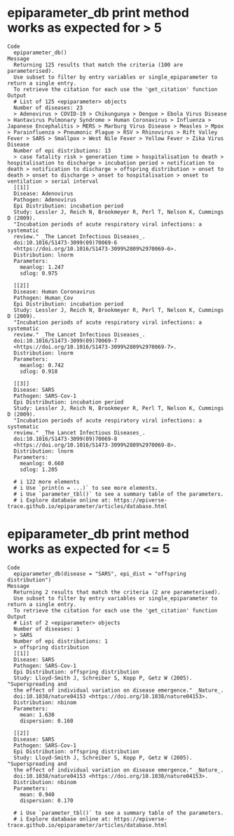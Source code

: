 # epiparameter_db print method works as expected for > 5 <epiparameter>

    Code
      epiparameter_db()
    Message
      Returning 125 results that match the criteria (100 are parameterised). 
      Use subset to filter by entry variables or single_epiparameter to return a single entry. 
      To retrieve the citation for each use the 'get_citation' function
    Output
      # List of 125 <epiparameter> objects
      Number of diseases: 23
      > Adenovirus > COVID-19 > Chikungunya > Dengue > Ebola Virus Disease > Hantavirus Pulmonary Syndrome > Human Coronavirus > Influenza > Japanese Encephalitis > MERS > Marburg Virus Disease > Measles > Mpox > Parainfluenza > Pneumonic Plague > RSV > Rhinovirus > Rift Valley Fever > SARS > Smallpox > West Nile Fever > Yellow Fever > Zika Virus Disease
      Number of epi distributions: 13
      > case fatality risk > generation time > hospitalisation to death > hospitalisation to discharge > incubation period > notification to death > notification to discharge > offspring distribution > onset to death > onset to discharge > onset to hospitalisation > onset to ventilation > serial interval
      [[1]]
      Disease: Adenovirus
      Pathogen: Adenovirus
      Epi Distribution: incubation period
      Study: Lessler J, Reich N, Brookmeyer R, Perl T, Nelson K, Cummings D (2009).
      "Incubation periods of acute respiratory viral infections: a systematic
      review." _The Lancet Infectious Diseases_.
      doi:10.1016/S1473-3099(09)70069-6
      <https://doi.org/10.1016/S1473-3099%2809%2970069-6>.
      Distribution: lnorm
      Parameters:
        meanlog: 1.247
        sdlog: 0.975
      
      [[2]]
      Disease: Human Coronavirus
      Pathogen: Human_Cov
      Epi Distribution: incubation period
      Study: Lessler J, Reich N, Brookmeyer R, Perl T, Nelson K, Cummings D (2009).
      "Incubation periods of acute respiratory viral infections: a systematic
      review." _The Lancet Infectious Diseases_.
      doi:10.1016/S1473-3099(09)70069-7
      <https://doi.org/10.1016/S1473-3099%2809%2970069-7>.
      Distribution: lnorm
      Parameters:
        meanlog: 0.742
        sdlog: 0.918
      
      [[3]]
      Disease: SARS
      Pathogen: SARS-Cov-1
      Epi Distribution: incubation period
      Study: Lessler J, Reich N, Brookmeyer R, Perl T, Nelson K, Cummings D (2009).
      "Incubation periods of acute respiratory viral infections: a systematic
      review." _The Lancet Infectious Diseases_.
      doi:10.1016/S1473-3099(09)70069-8
      <https://doi.org/10.1016/S1473-3099%2809%2970069-8>.
      Distribution: lnorm
      Parameters:
        meanlog: 0.660
        sdlog: 1.205
      
      # i 122 more elements
      # i Use `print(n = ...)` to see more elements.
      # i Use `parameter_tbl()` to see a summary table of the parameters.
      # i Explore database online at: https://epiverse-trace.github.io/epiparameter/articles/database.html

# epiparameter_db print method works as expected for <= 5 <epiparameter>

    Code
      epiparameter_db(disease = "SARS", epi_dist = "offspring distribution")
    Message
      Returning 2 results that match the criteria (2 are parameterised). 
      Use subset to filter by entry variables or single_epiparameter to return a single entry. 
      To retrieve the citation for each use the 'get_citation' function
    Output
      # List of 2 <epiparameter> objects
      Number of diseases: 1
      > SARS
      Number of epi distributions: 1
      > offspring distribution
      [[1]]
      Disease: SARS
      Pathogen: SARS-Cov-1
      Epi Distribution: offspring distribution
      Study: Lloyd-Smith J, Schreiber S, Kopp P, Getz W (2005). "Superspreading and
      the effect of individual variation on disease emergence." _Nature_.
      doi:10.1038/nature04153 <https://doi.org/10.1038/nature04153>.
      Distribution: nbinom
      Parameters:
        mean: 1.630
        dispersion: 0.160
      
      [[2]]
      Disease: SARS
      Pathogen: SARS-Cov-1
      Epi Distribution: offspring distribution
      Study: Lloyd-Smith J, Schreiber S, Kopp P, Getz W (2005). "Superspreading and
      the effect of individual variation on disease emergence." _Nature_.
      doi:10.1038/nature04153 <https://doi.org/10.1038/nature04153>.
      Distribution: nbinom
      Parameters:
        mean: 0.940
        dispersion: 0.170
      
      # i Use `parameter_tbl()` to see a summary table of the parameters.
      # i Explore database online at: https://epiverse-trace.github.io/epiparameter/articles/database.html

